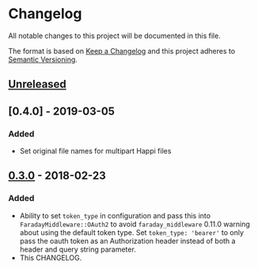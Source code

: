 # Changelog
All notable changes to this project will be documented in this file.

The format is based on [Keep a Changelog](http://keepachangelog.com/en/1.0.0/)
and this project adheres to [Semantic Versioning](http://semver.org/spec/v2.0.0.html).

## [Unreleased]

## [0.4.0] - 2019-03-05
### Added
- Set original file names for multipart Happi files

[Unreleased]: https://github.com/jobready/happi/compare/v0.4.0...HEAD
[0.3.0]: https://github.com/jobready/happi/compare/v0.3.0...v0.4.0


## [0.3.0] - 2018-02-23
### Added
- Ability to set `token_type` in configuration and pass this into `FaradayMiddleware::OAuth2` to avoid `faraday_middleware` 0.11.0 warning about using the default token type. Set `token_type: 'bearer'` to only pass the oauth token as an Authorization header instead of both a header and query string parameter.
- This CHANGELOG.

[Unreleased]: https://github.com/jobready/happi/compare/v0.3.0...HEAD
[0.3.0]: https://github.com/jobready/happi/compare/v0.2.0...v0.3.0
